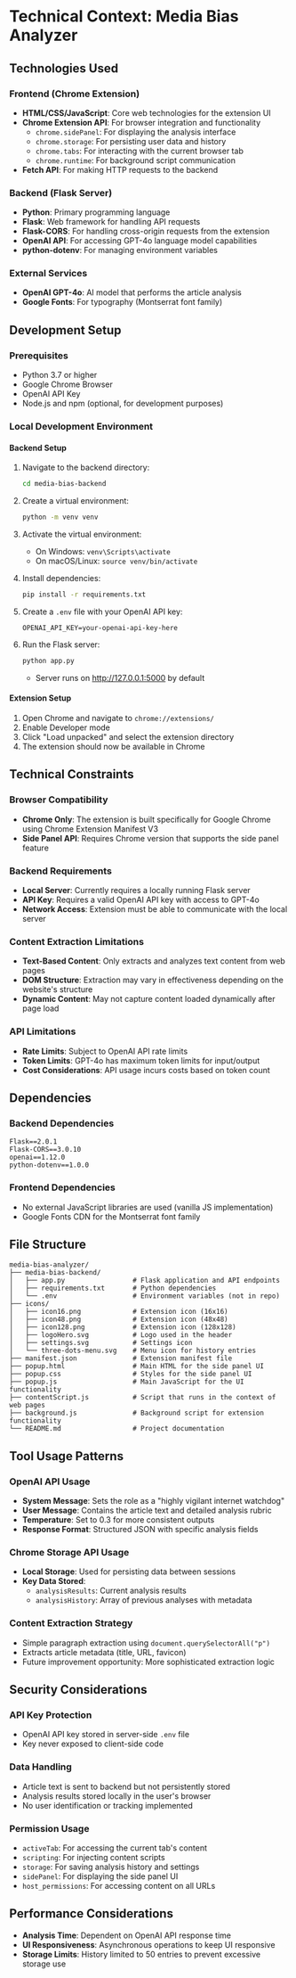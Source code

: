 # Technical Context: Media Bias Analyzer

## Technologies Used

### Frontend (Chrome Extension)
- **HTML/CSS/JavaScript**: Core web technologies for the extension UI
- **Chrome Extension API**: For browser integration and functionality
  - `chrome.sidePanel`: For displaying the analysis interface
  - `chrome.storage`: For persisting user data and history
  - `chrome.tabs`: For interacting with the current browser tab
  - `chrome.runtime`: For background script communication
- **Fetch API**: For making HTTP requests to the backend

### Backend (Flask Server)
- **Python**: Primary programming language
- **Flask**: Web framework for handling API requests
- **Flask-CORS**: For handling cross-origin requests from the extension
- **OpenAI API**: For accessing GPT-4o language model capabilities
- **python-dotenv**: For managing environment variables

### External Services
- **OpenAI GPT-4o**: AI model that performs the article analysis
- **Google Fonts**: For typography (Montserrat font family)

## Development Setup

### Prerequisites
- Python 3.7 or higher
- Google Chrome Browser
- OpenAI API Key
- Node.js and npm (optional, for development purposes)

### Local Development Environment

#### Backend Setup
1. Navigate to the backend directory:
   ```bash
   cd media-bias-backend
   ```

2. Create a virtual environment:
   ```bash
   python -m venv venv
   ```

3. Activate the virtual environment:
   - On Windows: `venv\Scripts\activate`
   - On macOS/Linux: `source venv/bin/activate`

4. Install dependencies:
   ```bash
   pip install -r requirements.txt
   ```

5. Create a `.env` file with your OpenAI API key:
   ```
   OPENAI_API_KEY=your-openai-api-key-here
   ```

6. Run the Flask server:
   ```bash
   python app.py
   ```
   - Server runs on http://127.0.0.1:5000 by default

#### Extension Setup
1. Open Chrome and navigate to `chrome://extensions/`
2. Enable Developer mode
3. Click "Load unpacked" and select the extension directory
4. The extension should now be available in Chrome

## Technical Constraints

### Browser Compatibility
- **Chrome Only**: The extension is built specifically for Google Chrome using Chrome Extension Manifest V3
- **Side Panel API**: Requires Chrome version that supports the side panel feature

### Backend Requirements
- **Local Server**: Currently requires a locally running Flask server
- **API Key**: Requires a valid OpenAI API key with access to GPT-4o
- **Network Access**: Extension must be able to communicate with the local server

### Content Extraction Limitations
- **Text-Based Content**: Only extracts and analyzes text content from web pages
- **DOM Structure**: Extraction may vary in effectiveness depending on the website's structure
- **Dynamic Content**: May not capture content loaded dynamically after page load

### API Limitations
- **Rate Limits**: Subject to OpenAI API rate limits
- **Token Limits**: GPT-4o has maximum token limits for input/output
- **Cost Considerations**: API usage incurs costs based on token count

## Dependencies

### Backend Dependencies
```
Flask==2.0.1
Flask-CORS==3.0.10
openai==1.12.0
python-dotenv==1.0.0
```

### Frontend Dependencies
- No external JavaScript libraries are used (vanilla JS implementation)
- Google Fonts CDN for the Montserrat font family

## File Structure

```
media-bias-analyzer/
├── media-bias-backend/
│   ├── app.py                 # Flask application and API endpoints
│   ├── requirements.txt       # Python dependencies
│   └── .env                   # Environment variables (not in repo)
├── icons/
│   ├── icon16.png             # Extension icon (16x16)
│   ├── icon48.png             # Extension icon (48x48)
│   ├── icon128.png            # Extension icon (128x128)
│   ├── logoHero.svg           # Logo used in the header
│   ├── settings.svg           # Settings icon
│   └── three-dots-menu.svg    # Menu icon for history entries
├── manifest.json              # Extension manifest file
├── popup.html                 # Main HTML for the side panel UI
├── popup.css                  # Styles for the side panel UI
├── popup.js                   # Main JavaScript for the UI functionality
├── contentScript.js           # Script that runs in the context of web pages
├── background.js              # Background script for extension functionality
└── README.md                  # Project documentation
```

## Tool Usage Patterns

### OpenAI API Usage
- **System Message**: Sets the role as a "highly vigilant internet watchdog"
- **User Message**: Contains the article text and detailed analysis rubric
- **Temperature**: Set to 0.3 for more consistent outputs
- **Response Format**: Structured JSON with specific analysis fields

### Chrome Storage API Usage
- **Local Storage**: Used for persisting data between sessions
- **Key Data Stored**:
  - `analysisResults`: Current analysis results
  - `analysisHistory`: Array of previous analyses with metadata

### Content Extraction Strategy
- Simple paragraph extraction using `document.querySelectorAll("p")`
- Extracts article metadata (title, URL, favicon)
- Future improvement opportunity: More sophisticated extraction logic

## Security Considerations

### API Key Protection
- OpenAI API key stored in server-side `.env` file
- Key never exposed to client-side code

### Data Handling
- Article text is sent to backend but not persistently stored
- Analysis results stored locally in the user's browser
- No user identification or tracking implemented

### Permission Usage
- `activeTab`: For accessing the current tab's content
- `scripting`: For injecting content scripts
- `storage`: For saving analysis history and settings
- `sidePanel`: For displaying the side panel UI
- `host_permissions`: For accessing content on all URLs

## Performance Considerations

- **Analysis Time**: Dependent on OpenAI API response time
- **UI Responsiveness**: Asynchronous operations to keep UI responsive
- **Storage Limits**: History limited to 50 entries to prevent excessive storage use
